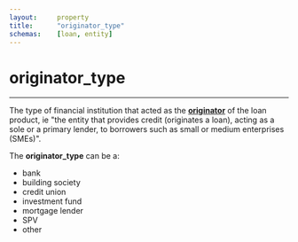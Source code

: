 ```yaml
---
layout:		property  
title:		"originator_type"  
schemas:	[loan, entity]
---
```


# originator_type

---

The type of financial institution that acted as the [**originator**][def] of the loan product, ie "the entity that provides credit (originates a loan), acting as a sole or a primary lender, to borrowers such as small or medium enterprises (SMEs)".

The **originator_type** can be a:

* bank
* building society
* credit union
* investment fund 
* mortgage lender
* SPV
* other

[def]: https://www.esma.europa.eu/press-news/esma-news/esma-publishes-opinion-eu-framework-loan-origination-investment-funds
